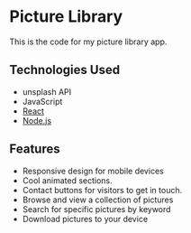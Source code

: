 # Picture Library

This is the code for my picture library app.

## Technologies Used
- unsplash API
- JavaScript
- [React](https://reactjs.org/)
- [Node.js](https://nodejs.org/)


## Features
- Responsive design for mobile devices
- Cool animated sections.
- Contact buttons for visitors to get in touch.
- Browse and view a collection of pictures
- Search for specific pictures by keyword
- Download pictures to your device


